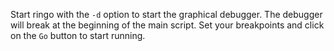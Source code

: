 Start ringo with the `-d` option to start the graphical debugger. The debugger will break at the beginning of the main script. Set your breakpoints and click on the `Go` button to start running.
